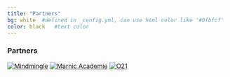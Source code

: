 ```yaml
---
title: "Partners"
bg: white  #defined in _config.yml, can use html color like '#0fbfcf'
color: black   #text color
---
```

### Partners
<a href="http://www.mindmingle.nl"><img class="logoimg" src="https://www.marnixonderwijscentrum.nl/portals/0/mindmingle-logo.png" alt="Mindmingle"></a>
<a href="https://www.marnixacademie.nl/"><img class="logoimg" src="https://www.marnixonderwijscentrum.nl/portals/0/Logo%20Marnix%20Academie%20Pabo%20Utrecht.png" alt="Marnic Academie"></a>
<a href="http://o21.nu/"><img class="logoimg" src="https://www.marnixonderwijscentrum.nl/portals/0/o21_logo_transparant.png" alt="O21"></a>